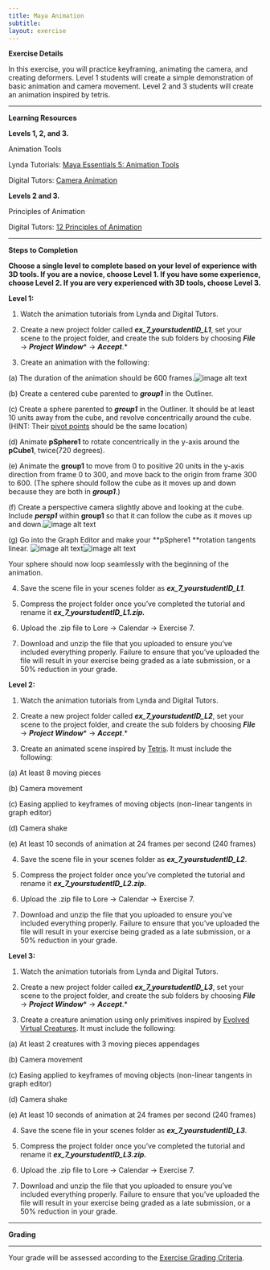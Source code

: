 ```yaml
---
title: Maya Animation
subtitle: 
layout: exercise
---
```


**Exercise Details**

In this exercise, you will practice keyframing, animating the camera, and creating deformers. Level 1 students will create a simple demonstration of basic animation and camera movement. Level 2 and 3 students will create an animation inspired by tetris.

* * *


**Learning Resources**

**Levels 1, 2, and 3.**

Animation Tools

Lynda Tutorials: [Maya Essentials 5: Animation Tools](http://www.lynda.com/Maya-tutorials/Maya-Essentials-5-Animation-Tools/96719-2.html)

Digital Tutors: [Camera Animation](http://www.digitaltutors.com/11/training.php?pid=376)

        

**Levels 2 and 3.**

Principles of Animation

Digital Tutors: [12 Principles of Animation](http://www.digitaltutors.com/11/training.php?pid=297)

* * *


**Steps to Completion**

**Choose a single level to complete based on your level of experience with 3D tools. If you are a novice, choose Level 1. If you have some experience, choose Level 2. If you are very experienced with 3D tools, choose Level 3.**

**Level 1:**

1) Watch the animation tutorials from Lynda and Digital Tutors.

2) Create a new project folder called **_ex_7_yourstudentID_L1_**, set your scene to the project folder, and create the sub folders by choosing **_File_** → **_Project Window_*** → ***_Accept_***.*

3) Create an animation with the following:

(a) The duration of the animation should be 600 frames.![image alt text](image_0.jpg)

(b) Create a centered cube parented to **_group1_** in the Outliner. 

(c) Create a sphere parented to **_group1_** in the Outliner. It should be at least 10 units away from the cube, and revolve concentrically around the cube. (HINT: Their [pivot points](https://vimeo.com/24713801) should be the same location)

(d) Animate **pSphere1** to rotate concentrically in the y-axis around the **pCube1**, twice(720 degrees).

(e) Animate the **group1** to move from 0 to positive 20 units in the y-axis direction from frame 0 to 300, and move back to the origin from frame 300 to 600. (The sphere should follow the cube as it moves up and down because they are both in **_group1_**.)

(f) Create a perspective camera slightly above and looking at the cube. Include **_persp1_** within **group1** so that it can follow the cube as it moves up and down.![image alt text](image_1.jpg)

(g) Go into the Graph Editor and make your  **pSphere1 **rotation tangents linear. ![image alt text](image_2.png)![image alt text](image_3.png)

Your sphere should now loop seamlessly with the beginning of the animation. 

4) Save the scene file in your scenes folder as **_ex_7_yourstudentID_L1_**.

5) Compress the project folder once you’ve completed the tutorial and rename it **_ex_7_yourstudentID_L1.zip._**

6) Upload the .zip file to Lore → Calendar → Exercise 7.

7) Download and unzip the file that you uploaded to ensure you’ve included everything properly. Failure to ensure that you’ve uploaded the file will result in your exercise being graded as a late submission, or a 50% reduction in your grade.

**Level 2:**

1) Watch the animation tutorials from Lynda and Digital Tutors.

2) Create a new project folder called **_ex_7_yourstudentID_L2_**, set your scene to the project folder, and create the sub folders by choosing **_File_** → **_Project Window_*** → ***_Accept_***.*

3) Create an animated scene inspired by [Tetris](http://www.youtube.com/watch?v=qIAAmaS9n0Q). It must include the following:

(a) At least 8 moving pieces

(b) Camera movement

(c) Easing applied to keyframes of moving objects (non-linear tangents in graph editor)

(d) Camera shake

(e) At least 10 seconds of animation at 24 frames per second (240 frames)

4) Save the scene file in your scenes folder as **_ex_7_yourstudentID_L2_**.

5) Compress the project folder once you’ve completed the tutorial and rename it **_ex_7_yourstudentID_L2.zip._**

6) Upload the .zip file to Lore → Calendar → Exercise 7.

7) Download and unzip the file that you uploaded to ensure you’ve included everything properly. Failure to ensure that you’ve uploaded the file will result in your exercise being graded as a late submission, or a 50% reduction in your grade.

**Level 3:**

1) Watch the animation tutorials from Lynda and Digital Tutors.

2) Create a new project folder called **_ex_7_yourstudentID_L3_**, set your scene to the project folder, and create the sub folders by choosing **_File_** → **_Project Window_*** → ***_Accept_***.*

3) Create a creature animation using only primitives inspired by [Evolved Virtual Creatures](http://www.youtube.com/watch?v=JBgG_VSP7f8). It must include the following:

(a) At least 2 creatures with 3 moving pieces appendages

(b) Camera movement

(c) Easing applied to keyframes of moving objects (non-linear tangents in graph editor)

(d) Camera shake

(e) At least 10 seconds of animation at 24 frames per second (240 frames)

4) Save the scene file in your scenes folder as **_ex_7_yourstudentID_L3_**.

5) Compress the project folder once you’ve completed the tutorial and rename it **_ex_7_yourstudentID_L3.zip._**

6) Upload the .zip file to Lore → Calendar → Exercise 7.

7) Download and unzip the file that you uploaded to ensure you’ve included everything properly. Failure to ensure that you’ve uploaded the file will result in your exercise being graded as a late submission, or a 50% reduction in your grade.

* * *


**Grading**

**  **

Your grade will be assessed according to the [Exercise Grading Criteria](https://docs.google.com/document/d/16KERm1NWgcl8CH-fPwGSSW0RJYlXDCOCwVM8WrRVuKw/edit?usp=sharing). 